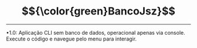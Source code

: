 # <h1>$${\color{green}BancoJsz}$$</h1>

<hr>
•1.0: Aplicação CLI sem banco de dados, operacional apenas via console. Execute o código e navegue pelo menu para interagir.
